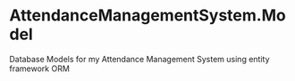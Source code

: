 # AttendanceManagementSystem.Model
Database Models for my Attendance Management System using entity framework ORM
